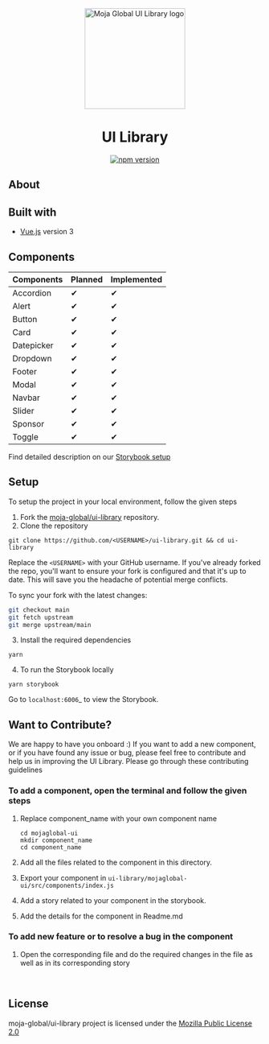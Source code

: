 <div align="center">
<img src="https://moja.global/wp-content/uploads/2021/03/Asset-66@4x.png" alt="Moja Global UI Library logo" height ="auto" width="200" /> 

<br />

<h1 align="center">UI Library</h1>

[![npm version](https://badge.fury.io/js/@moja-global%2Fmojaglobal-ui.svg)](https://badge.fury.io/js/@moja-global%2Fmojaglobal-ui)
  </div>

## About
 
## Built with

- [Vue.js](https://vuejs.org/) version 3

## Components 

| Components | Planned | Implemented |
|------------|---------|------------ |
| Accordion  | ✔       |         ✔  |
| Alert      | ✔       |         ✔  |
| Button     | ✔       |         ✔  |
| Card       | ✔       |         ✔  | 
| Datepicker | ✔       |         ✔  |
| Dropdown   | ✔       |         ✔  |
| Footer     | ✔       |         ✔  | 
| Modal      | ✔       |         ✔  |
| Navbar     | ✔       |         ✔  |
| Slider     | ✔       |         ✔  |
| Sponsor    | ✔       |         ✔  | 
| Toggle     | ✔       |         ✔  |
 

Find detailed description on our [Storybook setup](https://ui-library-au5vxcs10-moja-global.vercel.app/?path=/story/example-accordion--primary)

## Setup

To setup the project in your local environment, follow the given steps

1. Fork the [moja-global/ui-library](https://github.com/moja-global/ui-library) repository.
2. Clone the repository 
```
git clone https://github.com/<USERNAME>/ui-library.git && cd ui-library
```
  Replace the `<USERNAME>` with your GitHub username. If you've already forked the repo, you'll want to ensure your fork is configured and that it's up to date. This will save you the headache of potential merge conflicts.  
  
  To sync your fork with the latest changes:
  ```sh
  git checkout main
  git fetch upstream
  git merge upstream/main
  ```
  
3. Install the required dependencies
```
yarn
```
4. To run the Storybook locally
  ```
  yarn storybook
  ```
Go to `localhost:6006`_ to view the Storybook.
 
## Want to Contribute? 
We are happy to have you onboard :) 
If you want to add a new component, or if you have found any issue or bug, please feel free to contribute and help us in improving the UI Library. 
Please go through these contributing guidelines
 
 ### To add a component, open the terminal and follow the given steps
 
1. Replace component_name with your own component name
    ``` 
    cd mojaglobal-ui 
    mkdir component_name
    cd component_name  
    ```
 2. Add all the files related to the component in this directory.

3. Export your component in `ui-library/mojaglobal-ui/src/components/index.js`
 
4. Add a story related to your component in the storybook.
 
5. Add the details for the component in Readme.md

 ### To add new feature or to resolve a bug in the component
 1. Open the corresponding file and do the required changes in the file as well as in its corresponding story
 
 <br>

## License

moja-global/ui-library project is licensed under the [Mozilla Public License 2.0](https://github.com/moja-global/ui-library/blob/main/LICENSE)


